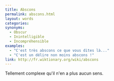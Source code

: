 ```yaml
---
title: Abscons
permalink: abscons.html
layout: words
categories:
synonyms:
  - Obscur
  - Inintelligible
  - Incompréhensible
examples:
  - "C'est très abscons ce que vous dites là..."
  - "C'est un délire non moins abscons !"
link: http://fr.wiktionary.org/wiki/abscons
---
```


Tellement complexe qu'il n'en a plus aucun sens.
